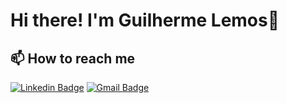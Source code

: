 # Hi there! I'm Guilherme Lemos👋

## 📫 How to reach me 
[![Linkedin Badge](https://img.shields.io/badge/-Guilherme%20Lemos-6633cc?style=flat-square&logo=Linkedin&logoColor=white&link=https://www.linkedin.com/in/guilherme-a-lemos/)](https://www.linkedin.com/in/guilherme-a-lemos/) 
[![Gmail Badge](https://img.shields.io/badge/-guilherme.andrade.lemos@gmail.com-6633cc?style=flat-square&logo=Gmail&logoColor=white&link=mailto:guilherme.andrade.lemos@gmail.com)](mailto:guilherme.andrade.lemos@gmail.com)
